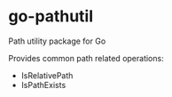 go-pathutil
===========

Path utility package for Go

Provides common path related operations:

* IsRelativePath
* IsPathExists
